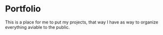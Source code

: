 # Portfolio
This is a place for me to put my projects, that way I have as way to organize everything aviable to the public.
